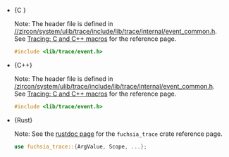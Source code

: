 * {C }

  Note: The header file is defined in
  [//zircon/system/ulib/trace/include/lib/trace/internal/event_common.h](/zircon/system/ulib/trace/include/lib/trace/internal/event_common.h).
  See [Tracing: C and C++ macros][fuchsia-tracing-c-macros] for the reference
  page.

  ```c
  #include <lib/trace/event.h>
  ```

* {C++}

  Note: The header file is defined in
  [/zircon/system/ulib/trace/include/lib/trace/internal/event_common.h](/zircon/system/ulib/trace/include/lib/trace/internal/event_common.h).
  See [Tracing: C and C++ macros][fuchsia-tracing-c-macros] for the reference
  page.

  ```cpp
  #include <lib/trace/event.h>
  ```

* {Rust}

  Note: See the [rustdoc page][rustdoc-fuchsia_trace] for the `fuchsia_trace`
  crate reference page.

  ```rust
  use fuchsia_trace::{ArgValue, Scope, ...};
  ```

[fuchsia-tracing-c-macros]: /docs/reference/tracing/c_cpp_macros.md
[rustdoc-fuchsia_trace]: https://fuchsia-docs.firebaseapp.com/rust/fuchsia_trace/index.html